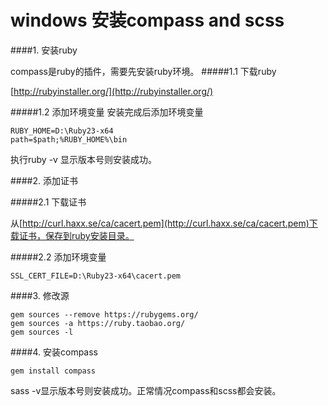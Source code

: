 windows 安装compass and scss
=

####1. 安装ruby

compass是ruby的插件，需要先安装ruby环境。
#####1.1 下载ruby

[http://rubyinstaller.org/](http://rubyinstaller.org/)

#####1.2 添加环境变量
安装完成后添加环境变量

	RUBY_HOME=D:\Ruby23-x64
	path=$path;%RUBY_HOME%\bin

执行ruby -v 显示版本号则安装成功。

####2. 添加证书

#####2.1 下载证书

从[http://curl.haxx.se/ca/cacert.pem](http://curl.haxx.se/ca/cacert.pem)下载证书，保存到ruby安装目录。

#####2.2 添加环境变量

	SSL_CERT_FILE=D:\Ruby23-x64\cacert.pem

####3. 修改源

	gem sources --remove https://rubygems.org/
	gem sources -a https://ruby.taobao.org/
	gem sources -l

####4. 安装compass

	gem install compass

sass -v显示版本号则安装成功。正常情况compass和scss都会安装。